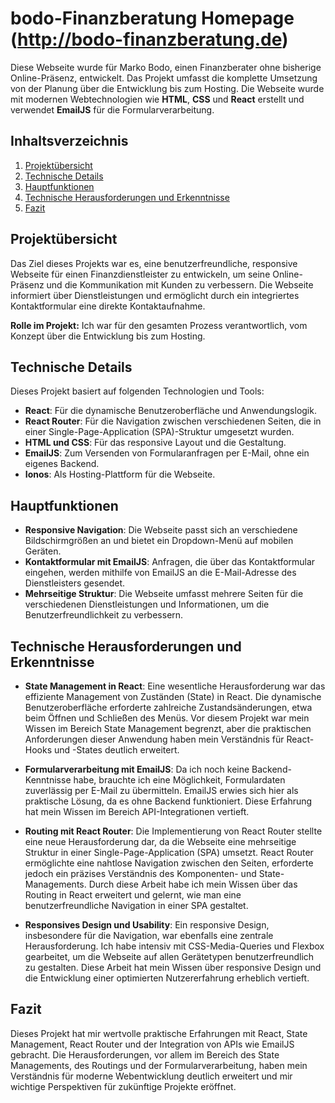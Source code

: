 # bodo-Finanzberatung Homepage  (http://bodo-finanzberatung.de)
 
Diese Webseite wurde für Marko Bodo, einen Finanzberater ohne bisherige Online-Präsenz, entwickelt. Das Projekt umfasst die komplette Umsetzung von der Planung über die Entwicklung bis zum Hosting. Die Webseite wurde mit modernen Webtechnologien wie **HTML**, **CSS** und **React** erstellt und verwendet **EmailJS** für die Formularverarbeitung.

## Inhaltsverzeichnis

1. [Projektübersicht](#projektübersicht)
2. [Technische Details](#technische-details)
3. [Hauptfunktionen](#hauptfunktionen)
4. [Technische Herausforderungen und Erkenntnisse](#technische-herausforderungen-und-erkenntnisse)
5. [Fazit](#fazit)

## Projektübersicht

Das Ziel dieses Projekts war es, eine benutzerfreundliche, responsive Webseite für einen Finanzdienstleister zu entwickeln, um seine Online-Präsenz und die Kommunikation mit Kunden zu verbessern. Die Webseite informiert über Dienstleistungen und ermöglicht durch ein integriertes Kontaktformular eine direkte Kontaktaufnahme.

**Rolle im Projekt:** Ich war für den gesamten Prozess verantwortlich, vom Konzept über die Entwicklung bis zum Hosting.

## Technische Details

Dieses Projekt basiert auf folgenden Technologien und Tools:

- **React**: Für die dynamische Benutzeroberfläche und Anwendungslogik.
- **React Router**: Für die Navigation zwischen verschiedenen Seiten, die in einer Single-Page-Application (SPA)-Struktur umgesetzt wurden.
- **HTML und CSS**: Für das responsive Layout und die Gestaltung.
- **EmailJS**: Zum Versenden von Formularanfragen per E-Mail, ohne ein eigenes Backend.
- **Ionos**: Als Hosting-Plattform für die Webseite.

  
## Hauptfunktionen

- **Responsive Navigation**: Die Webseite passt sich an verschiedene Bildschirmgrößen an und bietet ein Dropdown-Menü auf mobilen Geräten.
- **Kontaktformular mit EmailJS**: Anfragen, die über das Kontaktformular eingehen, werden mithilfe von EmailJS an die E-Mail-Adresse des Dienstleisters gesendet.
- **Mehrseitige Struktur**: Die Webseite umfasst mehrere Seiten für die verschiedenen Dienstleistungen und Informationen, um die Benutzerfreundlichkeit zu verbessern.

## Technische Herausforderungen und Erkenntnisse

- **State Management in React**: Eine wesentliche Herausforderung war das effiziente Management von Zuständen (State) in React. Die dynamische Benutzeroberfläche erforderte zahlreiche Zustandsänderungen, etwa beim Öffnen und Schließen des Menüs. Vor diesem Projekt war mein Wissen im Bereich State Management begrenzt, aber die praktischen Anforderungen dieser Anwendung haben mein Verständnis für React-Hooks und -States deutlich erweitert.

- **Formularverarbeitung mit EmailJS**: Da ich noch keine Backend-Kenntnisse habe, brauchte ich eine Möglichkeit, Formulardaten zuverlässig per E-Mail zu übermitteln. EmailJS erwies sich hier als praktische Lösung, da es ohne Backend funktioniert. Diese Erfahrung hat mein Wissen im Bereich API-Integrationen vertieft.

- **Routing mit React Router**: Die Implementierung von React Router stellte eine neue Herausforderung dar, da die Webseite eine mehrseitige Struktur in einer Single-Page-Application (SPA) umsetzt. React Router ermöglichte eine nahtlose Navigation zwischen den Seiten, erforderte jedoch ein präzises Verständnis des Komponenten- und State-Managements. Durch diese Arbeit habe ich mein Wissen über das Routing in React erweitert und gelernt, wie man eine benutzerfreundliche Navigation in einer SPA gestaltet.

- **Responsives Design und Usability**: Ein responsive Design, insbesondere für die Navigation, war ebenfalls eine zentrale Herausforderung. Ich habe intensiv mit CSS-Media-Queries und Flexbox gearbeitet, um die Webseite auf allen Gerätetypen benutzerfreundlich zu gestalten. Diese Arbeit hat mein Wissen über responsive Design und die Entwicklung einer optimierten Nutzererfahrung erheblich vertieft.

## Fazit

Dieses Projekt hat mir wertvolle praktische Erfahrungen mit React, State Management, React Router und der Integration von APIs wie EmailJS gebracht. Die Herausforderungen, vor allem im Bereich des State Managements, des Routings und der Formularverarbeitung, haben mein Verständnis für moderne Webentwicklung deutlich erweitert und mir wichtige Perspektiven für zukünftige Projekte eröffnet.
